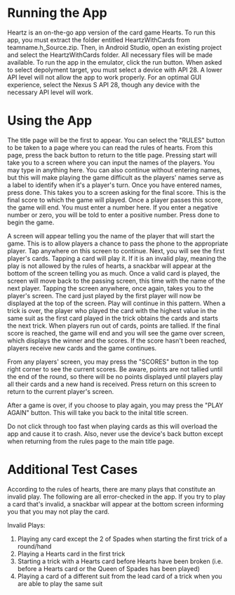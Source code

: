 # Running the App
Heartz is an on-the-go app version of the card game Hearts. To run this app, you must extract the folder entitled HeartzWithCards from teamname.h_Source.zip. Then, in Android Studio, open an existing project and select the HeartzWithCards folder. All necessary files will be made available. To run the app in the emulator, click the run button. When asked to select depolyment target, you must select a device with API 28. A lower API level will not allow the app to work properly. For an optimal GUI experience, select the Nexus S API 28, though any device with the necessary API level will work.

# Using the App
The title page will be the first to appear. You can select the "RULES" button to be taken to a page where you can read the rules of hearts. From this page, press the back button to return to the title page. Pressing start will take you to a screen where you can input the names of the players. You may type in anything here. You can also continue without entering names, but this will make playing the game difficult as the players' names serve as a label to identify when it's a player's turn. Once you have entered names, press done. This takes you to a screen asking for the final score. This is the final score to which the game will played. Once a player passes this score, the game will end. You must enter a number here. If you enter a negative number or zero, you will be told to enter a positive number. Press done to begin the game. 

A screen will appear telling you the name of the player that will start the game. This is to allow players a chance to pass the phone to the appropriate player. Tap anywhere on this screen to continue. Next, you will see the first player's cards. Tapping a card will play it. If it is an invalid play, meaning the play is not allowed by the rules of hearts, a snackbar will appear at the bottom of the screen telling you as much. Once a valid card is played, the screen will move back to the passing screen, this time with the name of the next player. Tapping the screen anywhere, once again, takes you to the player's screen. The card just played by the first player will now be displayed at the top of the screen. Play will continue in this pattern. When a trick is over, the player who played the card with the highest value in the same suit as the first card played in the trick obtains the cards and starts the next trick. When players run out of cards, points are tallied. If the final score is reached, the game will end and you will see the game over screen, which displays the winner and the scores. If the score hasn't been reached, players receive new cards and the game continues.

From any players' screen, you may press the "SCORES" button in the top right corner to see the current scores. Be aware, points are not tallied until the end of the round, so there will be no points displayed until players play all their cards and a new hand is received. Press return on this screen to return to the current player's screen.

After a game is over, if you choose to play again, you may press the "PLAY AGAIN" button. This will take you back to the inital title  screen.

Do not click through too fast when playing cards as this will overload the app and cause it to crash. Also, never use the device's back button except when returning from the rules page to the main title page.

# Additional Test Cases
According to the rules of hearts, there are many plays that constitute an invalid play. The following are all error-checked in the app. If you try to play a card that's invalid, a snackbar will appear at the bottom screen informing you that you may not play the card.

Invalid Plays:
1. Playing any card except the 2 of Spades when starting the first trick of a round/hand
2. Playing a Hearts card in the first trick
3. Starting a trick with a Hearts card before Hearts have been broken (i.e. before a Hearts card or the Queen of Spades has been played)
4. Playing a card of a different suit from the lead card of a trick when you are able to play the same suit

